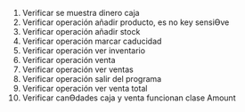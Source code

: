 1. Verificar se muestra dinero caja
2. Verificar operación añadir producto, es no key sensiƟve
3. Verificar operación añadir stock
4. Verificar operación marcar caducidad
5. Verificar operación ver inventario
6. Verificar operación venta
7. Verificar operación ver ventas
8. Verificar operación salir del programa
9. Verificar operación ver venta total
10. Verificar canƟdades caja y venta funcionan clase Amount
